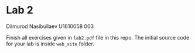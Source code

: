 # Lab 2

Dilmurod Nasibullaev
U1610058
003

Finish all exercises given in `lab2.pdf` file in this repo. The initial source code for your lab is inside `web_site` folder.
